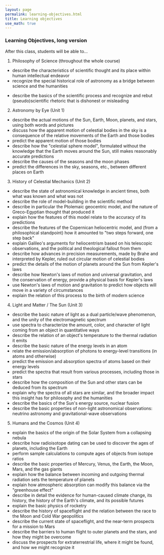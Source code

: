 ```yaml
---
layout: page
permalink: learning-objectives.html
title: Learning objectives 
use_math: true
---
```



### Learning Objectives, long version

After this class, students will be able to...

1. Philosophy of Science (throughout the whole course)
* describe the characteristics of scientific thought and its place within human intellectual endeavor 
* recognize the special historical role of astronomy as a bridge between science and the humanities
<!--* explain the basics of the philosophy of humanism, and how scientific development is one manifestation of it -->
* describe the basics of the scientific process and recognize and rebut (pseudo)scientific rhetoric that is dishonest or misleading
<!--* create rhetoric, art, writing, and the like that blends astronomical ideas with other academic fields -->

2. Astronomy by Eye (Unit 1)
* describe the actual motions of the Sun, Earth, Moon, planets, and stars, using both words and pictures
* discuss how the apparent motion of celestial bodies in the sky is a consequence of the relative movements of the Earth and those bodies
* predict the apparent motion of those bodies
* describe how the "celestial sphere model", formulated without the knowledge that the Earth moves around the Sun, still makes reasonably accurate predictions
* describe the causes of the seasons and the moon phases
* predict the differences in the sky, seasons, etc., between different places on Earth

3. History of Celestial Mechanics (Unit 2)
* describe the state of astronomical knowledge in ancient times, both what was known and what was not
* describe the role of model-building in the scientific method
* describe in particular the Ptolemaic geocentric model, and the nature of Greco-Egyptian thought that produced it
* explain how the features of this model relate to the accuracy of its predictions
* describe the features of the Copernican heliocentric model, and (from a philosophical standpoint) how it amounted to "two steps forward, one step back"
* explain Galileo's arguments for heliocentrism based on his telescopic observations, and the political and theological fallout from them
* describe how advances in precision measurements, made by Brahe and interpreted by Kepler, ruled out circular motion of celestial bodies
* predict the details of the motion of planets around the Sun from Kepler's laws
* describe how Newton's laws of motion and universal gravitation, and the conservation of energy, provide a physical basis for Kepler's laws
* use Newton's laws of motion and gravitation to predict how objects will move in a variety of circumstances
* explain the relation of this process to the birth of modern science

4. Light and Matter / The Sun (Unit 3)
* describe the basic nature of light as a dual particle/wave phenomenon, and the unity of the electromagnetic spectrum
* use spectra to characterize the amount, color, and character of light coming from an object in quantitative ways
* describe the relation of an object's temperature to the thermal radiation it emits
* describe the basic nature of the energy levels in an atom
* relate the emission/absorption of photons to energy-level transitions (in atoms and otherwise)
* predict the emission and absorption spectra of atoms based on their energy levels
* predict the spectra that result from various processes, including those in stars
* describe how the composition of the Sun and other stars can be deduced from its spectrum
* explain why the spectra of all stars are similar, and the broader impact this insight has for philosophy and the humanities
* describe the basics of the Sun's energy source, nuclear fusion
* describe the basic properties of non-light astronomical observations: neutrino astronomy and gravitational-wave observations

5. Humans and the Cosmos (Unit 4)
* explain the basics of the origin of the Solar System from a collapsing nebula
* describe how radioisotope dating can be used to discover the ages of planets, including the Earth
* perform sample calculations to compute ages of objects from isotope ratios
* describe the basic properties of Mercury, Venus, the Earth, the Moon, Mars, and the gas giants
* explain how the balance between incoming and outgoing thermal radiation sets the temperature of planets
* explain how atmospheric absorption can modify this balance via the "greenhouse effect"
* describe in detail the evidence for human-caused climate change, its history, the history of the Earth's climate, and its possible futures
* explain the basic physics of rocketry
* describe the history of spaceflight and the relation between the race to the Moon and Cold War geopolitics
* describe the current state of spaceflight, and the near-term prospects for a mission to Mars
* describe the barriers to human flight to outer planets and the stars, and how they might be overcome
* discuss the prospects for extraterrestrial life, where it might be found, and how we might recognize it

